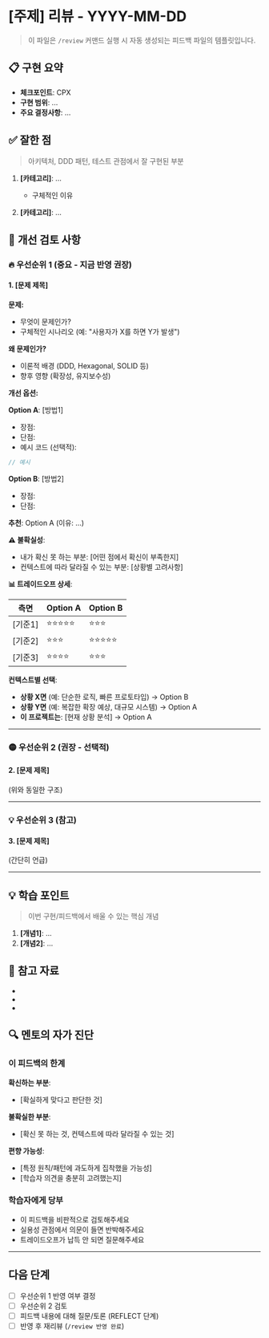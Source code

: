 # [주제] 리뷰 - YYYY-MM-DD

> 이 파일은 `/review` 커맨드 실행 시 자동 생성되는 피드백 파일의 템플릿입니다.

## 📋 구현 요약
- **체크포인트**: CPX
- **구현 범위**: ...
- **주요 결정사항**: ...

## ✅ 잘한 점
> 아키텍처, DDD 패턴, 테스트 관점에서 잘 구현된 부분

1. **[카테고리]**: ...
   - 구체적인 이유

2. **[카테고리]**: ...

## 🤔 개선 검토 사항

### 🔥 우선순위 1 (중요 - 지금 반영 권장)

#### 1. [문제 제목]
**문제:**
- 무엇이 문제인가?
- 구체적인 시나리오 (예: "사용자가 X를 하면 Y가 발생")

**왜 문제인가?**
- 이론적 배경 (DDD, Hexagonal, SOLID 등)
- 향후 영향 (확장성, 유지보수성)

**개선 옵션:**

**Option A**: [방법1]
- 장점:
- 단점:
- 예시 코드 (선택적):
```kotlin
// 예시
```

**Option B**: [방법2]
- 장점:
- 단점:

**추천**: Option A (이유: ...)

**⚠️ 불확실성**:
- 내가 확신 못 하는 부분: [어떤 점에서 확신이 부족한지]
- 컨텍스트에 따라 달라질 수 있는 부분: [상황별 고려사항]

**📊 트레이드오프 상세**:

| 측면 | Option A | Option B |
|------|----------|----------|
| [기준1] | ⭐⭐⭐⭐⭐ | ⭐⭐⭐ |
| [기준2] | ⭐⭐⭐ | ⭐⭐⭐⭐⭐ |
| [기준3] | ⭐⭐⭐⭐ | ⭐⭐⭐ |

**컨텍스트별 선택**:
- **상황 X면** (예: 단순한 로직, 빠른 프로토타입) → Option B
- **상황 Y면** (예: 복잡한 확장 예상, 대규모 시스템) → Option A
- **이 프로젝트는**: [현재 상황 분석] → Option A

---

### 🟡 우선순위 2 (권장 - 선택적)

#### 2. [문제 제목]
(위와 동일한 구조)

---

### 💡 우선순위 3 (참고)

#### 3. [문제 제목]
(간단히 언급)

---

## 💡 학습 포인트
> 이번 구현/피드백에서 배울 수 있는 핵심 개념

1. **[개념1]**: ...
2. **[개념2]**: ...

## 🔗 참고 자료
- [DDD 관련]: ...
- [아키텍처 패턴]: ...
- [Kotlin 관련]: ...

## 🔍 멘토의 자가 진단

### 이 피드백의 한계
**확신하는 부분**:
- [확실하게 맞다고 판단한 것]

**불확실한 부분**:
- [확신 못 하는 것, 컨텍스트에 따라 달라질 수 있는 것]

**편향 가능성**:
- [특정 원칙/패턴에 과도하게 집착했을 가능성]
- [학습자 의견을 충분히 고려했는지]

### 학습자에게 당부
- 이 피드백을 비판적으로 검토해주세요
- 실용성 관점에서 의문이 들면 반박해주세요
- 트레이드오프가 납득 안 되면 질문해주세요

---

## 다음 단계
- [ ] 우선순위 1 반영 여부 결정
- [ ] 우선순위 2 검토
- [ ] 피드백 내용에 대해 질문/토론 (REFLECT 단계)
- [ ] 반영 후 재리뷰 (`/review 반영 완료`)
